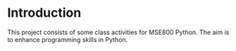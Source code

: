 # Introduction
This project consists of some class activities for MSE800 Python. The aim is to enhance programming skills in Python.
